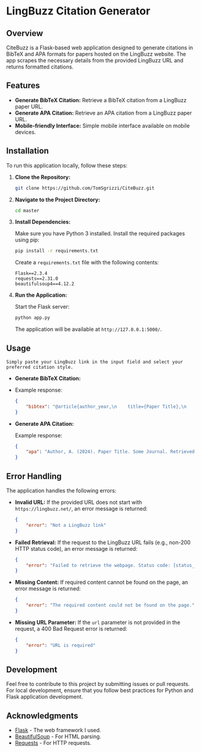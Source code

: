 # LingBuzz Citation Generator

## Overview

CiteBuzz is a Flask-based web application designed to generate citations in BibTeX and APA formats for papers hosted on the LingBuzz website. The app scrapes the necessary details from the provided LingBuzz URL and returns formatted citations.

## Features

- **Generate BibTeX Citation:** Retrieve a BibTeX citation from a LingBuzz paper URL.
- **Generate APA Citation:** Retrieve an APA citation from a LingBuzz paper URL.
- **Mobile-friendly Interface:** Simple mobile interface available on mobile devices.

## Installation

To run this application locally, follow these steps:

1. **Clone the Repository:**

    ```bash
    git clone https://github.com/TomSgrizzi/CiteBuzz.git
    ```

2. **Navigate to the Project Directory:**

    ```bash
    cd master
    ```

3. **Install Dependencies:**

    Make sure you have Python 3 installed. Install the required packages using pip:

    ```bash
    pip install -r requirements.txt
    ```

    Create a `requirements.txt` file with the following contents:

    ```text
    Flask==2.3.4
    requests==2.31.0
    beautifulsoup4==4.12.2
    ```

4. **Run the Application:**

    Start the Flask server:

    ```bash
    python app.py
    ```

    The application will be available at `http://127.0.0.1:5000/`.

## Usage

    Simply paste your LingBuzz link in the input field and select your preferred citation style.
    
- **Generate BibTeX Citation:**
- 
    Example response:

    ```json
    {
        "bibtex": "@article{author_year,\n    title={Paper Title},\n    doi={some-doi},\n    year={2024},\n    author={Author, A.},\n    link={https://lingbuzz.net/some-paper},\n    note = {Published in: Some Journal},\n    journal=LingBuzz\n}"
    }
    ```

- **Generate APA Citation:**

    Example response:

    ```json
    {
        "apa": "Author, A. (2024). Paper Title. Some Journal. Retrieved from https://lingbuzz.net/some-paper"
    }
    ```

## Error Handling

The application handles the following errors:

- **Invalid URL:** If the provided URL does not start with `https://lingbuzz.net/`, an error message is returned:

    ```json
    {
        "error": "Not a LingBuzz link"
    }
    ```

- **Failed Retrieval:** If the request to the LingBuzz URL fails (e.g., non-200 HTTP status code), an error message is returned:

    ```json
    {
        "error": "Failed to retrieve the webpage. Status code: [status_code]"
    }
    ```

- **Missing Content:** If required content cannot be found on the page, an error message is returned:

    ```json
    {
        "error": "The required content could not be found on the page."
    }
    ```

- **Missing URL Parameter:** If the `url` parameter is not provided in the request, a 400 Bad Request error is returned:

    ```json
    {
        "error": "URL is required"
    }
    ```

## Development

Feel free to contribute to this project by submitting issues or pull requests. For local development, ensure that you follow best practices for Python and Flask application development.


## Acknowledgments

- [Flask](https://flask.palletsprojects.com/) - The web framework I used.
- [BeautifulSoup](https://www.crummy.com/software/BeautifulSoup/) - For HTML parsing.
- [Requests](https://requests.readthedocs.io/) - For HTTP requests.

